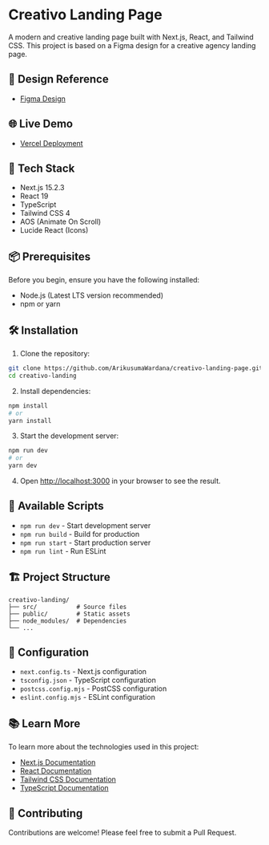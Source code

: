 # Creativo Landing Page

A modern and creative landing page built with Next.js, React, and Tailwind CSS. This project is based on a Figma design for a creative agency landing page.

## 🎨 Design Reference

- [Figma Design](https://www.figma.com/design/jH2uxQj8epRGSqtUYbUTkb/Creative-Agency-Landing-Page--FREE-SAMPLE---Community-?node-id=13-3901&t=6UnxHRubMYm6edOF-1)

## 🌐 Live Demo

- [Vercel Deployment](https://creativo-landing-page.vercel.app/)

## 🚀 Tech Stack

- Next.js 15.2.3
- React 19
- TypeScript
- Tailwind CSS 4
- AOS (Animate On Scroll)
- Lucide React (Icons)

## 📦 Prerequisites

Before you begin, ensure you have the following installed:
- Node.js (Latest LTS version recommended)
- npm or yarn

## 🛠️ Installation

1. Clone the repository:
```bash
git clone https://github.com/ArikusumaWardana/creativo-landing-page.git
cd creativo-landing
```

2. Install dependencies:
```bash
npm install
# or
yarn install
```

3. Start the development server:
```bash
npm run dev
# or
yarn dev
```

4. Open [http://localhost:3000](http://localhost:3000) in your browser to see the result.

## 📝 Available Scripts

- `npm run dev` - Start development server
- `npm run build` - Build for production
- `npm run start` - Start production server
- `npm run lint` - Run ESLint

## 🏗️ Project Structure

```
creativo-landing/
├── src/           # Source files
├── public/        # Static assets
├── node_modules/  # Dependencies
└── ...
```

## 🔧 Configuration

- `next.config.ts` - Next.js configuration
- `tsconfig.json` - TypeScript configuration
- `postcss.config.mjs` - PostCSS configuration
- `eslint.config.mjs` - ESLint configuration

## 📚 Learn More

To learn more about the technologies used in this project:

- [Next.js Documentation](https://nextjs.org/docs)
- [React Documentation](https://react.dev)
- [Tailwind CSS Documentation](https://tailwindcss.com/docs)
- [TypeScript Documentation](https://www.typescriptlang.org/docs)

## 🤝 Contributing

Contributions are welcome! Please feel free to submit a Pull Request.

